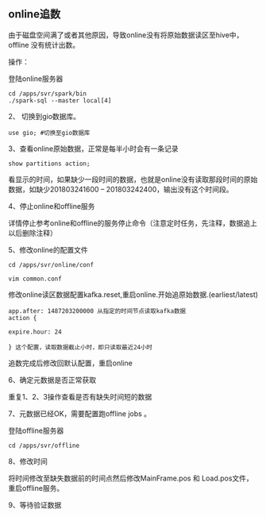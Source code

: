 ## online追数

由于磁盘空间满了或者其他原因，导致online没有将原始数据读区至hive中，offline 没有统计出数。

操作：

登陆online服务器
```
cd /apps/svr/spark/bin
./spark-sql --master local[4]
```
2、 切换到gio数据库。
```
use gio; #切换至gio数据库
```
3、查看online原始数据，正常是每半小时会有一条记录
```
show partitions action;
```
看显示的时间，如果缺少一段时间的数据，也就是online没有读取那段时间的原始数据，如缺少201803241600 – 201803242400，输出没有这个时间段。

4、停止online和offline服务

详情停止参考online和offline的服务停止命令（注意定时任务，先注释，数据追上以后删除注释）

5、修改online的配置文件
```
cd /apps/svr/online/conf

vim common.conf
```
修改online读区数据配置kafka.reset,重启online.开始追原始数据.(earliest/latest)
```
app.after: 1487203200000 从指定的时间节点读取kafka数据
action {

expire.hour: 24

} 这个配置，读取数据截止小时，即只读取最近24小时
```
追数完成后修改回默认配置，重启online

6、确定元数据是否正常获取

重复1、2、3操作查看是否有缺失时间短的数据

7、元数据已经OK，需要配置跑offline jobs 。

登陆offline服务器
```
cd /apps/svr/offline
```
8、修改时间

将时间修改至缺失数据前的时间点然后修改MainFrame.pos 和 Load.pos文件，重启offline服务。

9、等待验证数据